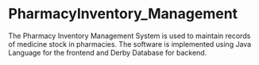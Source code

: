 # PharmacyInventory_Management
The Pharmacy Inventory Management System is used to maintain records of medicine stock in pharmacies. The software is implemented using Java Language for the frontend and Derby Database for backend.
